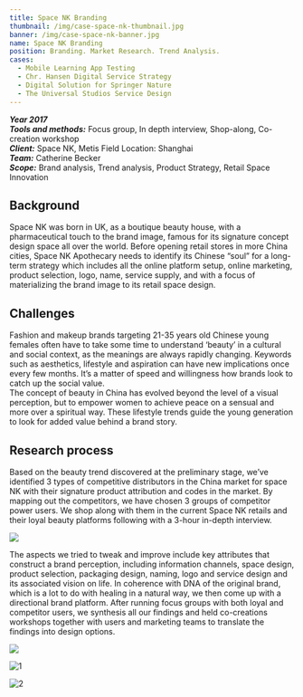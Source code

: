 ```yaml
---
title: Space NK Branding
thumbnail: /img/case-space-nk-thumbnail.jpg
banner: /img/case-space-nk-banner.jpg
name: Space NK Branding
position: Branding. Market Research. Trend Analysis.
cases:
  - Mobile Learning App Testing
  - Chr. Hansen Digital Service Strategy
  - Digital Solution for Springer Nature
  - The Universal Studios Service Design
---
```

***Year 2017*** \
***Tools and methods:*** Focus group, In depth interview, Shop-along, Co-creation workshop\
***Client:*** Space NK, Metis Field Location: Shanghai\
***Team:*** Catherine Becker\
***Scope:*** Brand analysis, Trend analysis, Product Strategy, Retail Space Innovation

## **Background**

Space NK was born in UK, as a boutique beauty house, with a pharmaceutical touch to the brand image, famous for its signature concept design space all over the world. Before opening retail stores in more China cities, Space NK Apothecary needs to identify its Chinese “soul” for a long-term strategy which includes all the online platform setup, online marketing, product selection, logo, name, service supply, and with a focus of materializing the brand image to its retail space design.

## **Challenges**

Fashion and makeup brands targeting 21-35 years old Chinese young females often have to take some time to understand ‘beauty’ in a cultural and social context, as the meanings are always rapidly changing. Keywords such as aesthetics, lifestyle and aspiration can have new implications once every few months. It’s a matter of speed and willingness how brands look to catch up the social value.\
The concept of beauty in China has evolved beyond the level of a visual perception, but to empower women to achieve peace on a sensual and more over a spiritual way. These lifestyle trends guide the young generation to look for added value behind a brand story.

## **Research process**

Based on the beauty trend discovered at the preliminary stage, we’ve identified 3 types of competitive distributors in the China market for space NK with their signature product attribution and codes in the market. By mapping out the competitors, we have chosen 3 groups of competitor power users. We shop along with them in the current Space NK retails and their loyal beauty platforms following with a 3-hour in-depth interview. 

![](/img/case-space-nk-8.jpg)

The aspects we tried to tweak and improve include key attributes that construct a brand perception, including information channels, space design, product selection, packaging design, naming, logo and service design and its associated vision on life. In coherence with DNA of the original brand, which is a lot to do with healing in a natural way, we then come up with a directional brand platform. After running focus groups with both loyal and competitor users, we synthesis all our findings and held co-creations workshops together with users and marketing teams to translate the findings into design options.

![](/img/case-space-nk-2.jpg)

![1](/img/case-space-nk-4.jpg)

![2](/img/case-space-nk-1.jpg)
